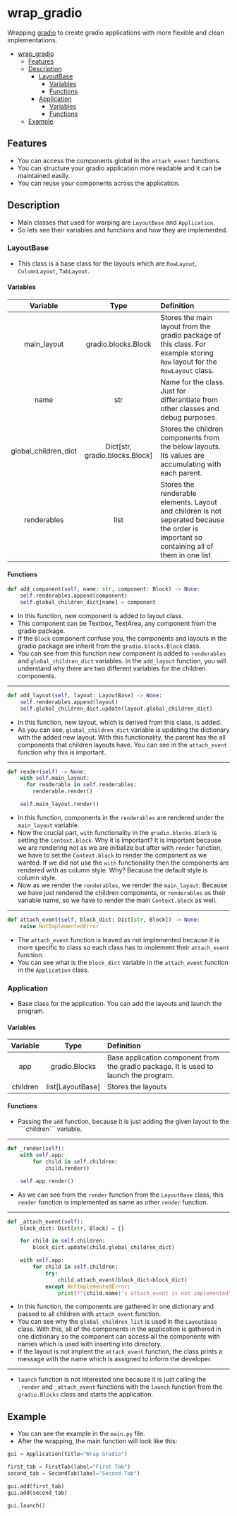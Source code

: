 # wrap_gradio
Wrapping [gradio](https://www.gradio.app/) to create gradio applications with more flexible and clean implementations.

- [wrap\_gradio](#wrap_gradio)
  - [Features](#features)
  - [Description](#description)
    - [LayoutBase](#layoutbase)
      - [Variables](#variables)
      - [Functions](#functions)
    - [Application](#application)
      - [Variables](#variables-1)
      - [Functions](#functions-1)
  - [Example](#example)

## Features
- You can access the components global in the ```attach_event``` functions.
- You can structure your gradio application more readable and it can be maintained easily.
- You can reuse your components across the application.

## Description

- Main classes that used for warping are ```LayoutBase``` and ```Application```.
- So lets see their variables and functions and how they are implemented.

### LayoutBase
- This class is a base class for the layouts which are ```RowLayout```, ```ColumnLayout```, ```TabLayout```.
  
#### Variables
|       Variable       |              Type              | Definition                                                                                                                                |
| :------------------: | :----------------------------: | :---------------------------------------------------------------------------------------------------------------------------------------- |
|     main_layout      |      gradio.blocks.Block       | Stores the main layout from the gradio package of this class. For example storing ```Row``` layout for the ```RowLayout``` class.         |
|         name         |              str               | Name for the class. Just for differantiate from other classes and debug purposes.                                                         |
| global_children_dict | Dict[str, gradio.blocks.Block] | Stores the children components from the below layouts. Its values are accumulating with each parent.                                      |
|     renderables      |              list              | Stores the renderable elements. Layout and children is not seperated because the order is important so containing all of them in one list |

#### Functions

```python
def add_component(self, name: str, component: Block) -> None:
    self.renderables.append(component)
    self.global_children_dict[name] = component
```
- In this function, new component is added to layout class. 
- This component can be Textbox, TextArea, any component from the gradio package.
- If the ```Block``` component confuse you, the components and layouts in the gradio package are inherit from the ```gradio.blocks.Block``` class.
- You can see from this function new component is added to ```renderables``` and ```global_children_dict``` variables. In the ```add_layout``` function, you will understand why there are two different variables for the children components.

------------------------------------------
```python
def add_layout(self, layout: LayoutBase) -> None:
    self.renderables.append(layout)
    self.global_children_dict.update(layout.global_children_dict)
```
- In this function, new layout, which is derived from this class, is added.
- As you can see, ```global_children_dict``` variable is updating the dictionary with the added new layout. With this functionality, the parent has the all components that children layouts have. You can see in the ```attach_event``` function why this is important.

------------------------------------------
```python
def render(self) -> None:
    with self.main_layout:
      for renderable in self.renderables:
        renderable.render()

    self.main_layout.render()
```
- In this function, components in the ```renderables``` are rendered under the ```main_layout``` variable.
- Now the crucial part, ```with``` functionality in the ```gradio.blocks.Block``` is setting the ```Context.block```. Why it is important? It is important because we are rendering not as we are initialize but after with ```render``` function, we have to set the ```Context.block``` to render the component as we wanted. If we did not use the ```with``` functionality then the components are rendered with as column style. Why? Because the default style is column style.
- Now as we render the ```renderables```, we render the ```main_layout```. Because we have just rendered the children components, or ```renderables``` as their variable name, so we have to render the main ```Context.block``` as well.

------------------------------------------
```python
def attach_event(self, block_dict: Dict[str, Block]) -> None:
    raise NotImplementedError
``` 
- The ```attach_event``` function is leaved as not implemented because it is more specific to class so each class has to implement their ```attach_event``` function.
- You can see what is the ```block_dict``` variable in the ```attach_event``` function in the ```Application``` class.

### Application
- Base class for the application. You can add the layouts and launch the program.

#### Variables

| Variable |       Type       | Definition                                                                            |
| :------: | :--------------: | :------------------------------------------------------------------------------------ |
|   app    |  gradio.Blocks   | Base application component from the gradio package. It is used to launch the program. |
| children | list[LayoutBase] | Stores the layouts                                                                    |

#### Functions
- Passing the ```add``` function, because it is just adding the given layout to the ````children``` variable.
------------------------------------------
```python
def _render(self):
    with self.app:
        for child in self.children:
            child.render()

    self.app.render()
```
- As we can see from the ```render``` function from the ```LayoutBase``` class, this ```render``` function is implemented as same as other ```render``` function.

------------------------------------------
```python
def _attach_event(self):
    block_dict: Dict[str, Block] = {}

    for child in self.children:
        block_dict.update(child.global_children_dict)

    with self.app:
        for child in self.children:
            try:
                child.attach_event(block_dict=block_dict)
            except NotImplementedError:
                print(f"{child.name}'s attach_event is not implemented")
```
- In this function, the components are gathered in one dictionary and passed to all children with ```attach_event``` function.
- You can see why the ```global_children_list``` is used in the ```LayoutBase``` class. With this, all of the components in the application is gathered in one dictionary so the component can access all the components with names which is used with inserting into directory.
- If the layout is not implent the ```attach_event``` function, the class prints a message with the name which is assigned to inform the developer.
------------------------------------------
- ```launch``` function is not interested one because it is just calling the ```_render``` and ```_attach_event``` functions with the ```launch``` function from the ```gradio.Blocks``` class and starts the application.

## Example
- You can see the example in the ```main.py``` file.
- After the wrapping, the main function will look like this:

```python
gui = Application(title="Wrap Gradio")

first_tab = FirstTab(label="First Tab")
second_tab = SecondTab(label="Second Tab")

gui.add(first_tab)
gui.add(second_tab)

gui.launch()
```
